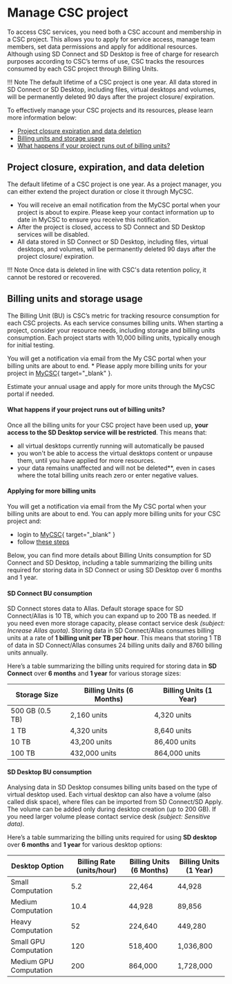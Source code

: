 
# Manage CSC project

To access CSC services, you need both a CSC account and membership in a CSC project. This allows you to apply for service access, manage team members, set data permissions and apply for additional resources. Although using SD Connect and SD Desktop is free of charge for research purposes according to CSC’s terms of use, CSC tracks the resources consumed by each CSC project through Billing Units. 


!!! Note
    The default lifetime of a CSC project is one year. All data stored in SD Connect or SD Desktop, including files, virtual desktops and volumes, will be permanently      deleted 90 days after the project closure/ expiration.

To effectively manage your CSC projects and its resources, please learn more information below: 

* [Project closure expiration and data deletion](#project-closure-expiration-and-data-deletion)
* [Billing units and storage usage](#billing-units-and-storage-usage)
* [What happens if your project runs out of billing units?](#what-happens-if-your-project-runs-out-of-billing-units)


## Project closure, expiration, and data deletion

The default lifetime of a CSC project is one year. As a project manager, you can either extend the project duration or close it through MyCSC.

*  You will receive an email notification from the MyCSC portal when your project is about to expire. Please keep your contact information up to date in MyCSC to ensure you receive this notification.
* After the project is closed, access to SD Connect and SD Desktop services will be disabled.
* All data stored in SD Connect or SD Desktop, including files, virtual desktops, and volumes, will be permanently deleted 90 days after the project closure/ expiration.

!!! Note
    Once data is deleted in line with CSC's data retention policy, it cannot be restored or recovered.



## Billing units and storage usage

The Billing Unit (BU) is CSC’s metric for tracking resource consumption for each CSC projects. As each service consumes billing units. When starting a project, consider your resource needs, including storage and billing units consumption. Each project starts with 10,000 billing units, typically enough for initial testing. 

You will get a notification via email from the My CSC portal when your billing units are about to end. \* Please apply more billing units for your project in [MyCSC](https://my.csc.fi/login){ target="\_blank" }.

Estimate your annual usage and apply for more units through the MyCSC portal if needed.

#### What happens if your project runs out of billing units?

Once all the billing units for your CSC project have been used up, **your access to the SD Desktop service will be restricted**. This means that:

* all virtual desktops currently running will automatically be paused
* you won't be able to access the virtual desktops content or unpause them, until you have applied for more resources. 
* your data remains unaffected and will not be deleted**, even in cases where the total billing units reach zero or enter negative values.

#### Applying for more billing units

You will get a notification via email from the My CSC portal when your billing units are about to end. You can apply more billing units for your CSC project and:

* login to [MyCSC](https://my.csc.fi/login){ target="\_blank" } 
* follow [these steps](./../accounts/how-to-apply-for-billing-units.md)

Below, you can find more details about Billing Units consumption for SD Connect and SD Desktop, including a table summarizing the billing units required for storing data in SD Connect or using SD Desktop over 6 months and 1 year.

#### SD Connect BU consumption

SD Connect stores data to Allas. Default storage space for SD Connect/Allas is 10 TB, which you can expand up to 200 TB as needed. If you need even more storage capacity, please contact service desk _(subject: Increase Allas quota)_. Storing data in SD Connect/Allas consumes billing units at a rate of **1 billing unit per TB per hour**. This means that storing 1 TB of data in SD Connect/Allas consumes 24 billing units daily and 8760 billing units annually.

Here’s a table summarizing the billing units required for storing data in **SD Connect** over **6 months** and **1 year** for various storage sizes:

| **Storage Size** | **Billing Units (6 Months)** | **Billing Units (1 Year)** |
|------------------|------------------------------|----------------------------|
| 500 GB (0.5 TB) | 2,160 units | 4,320 units |
| 1 TB | 4,320 units | 8,640 units |
| 10 TB | 43,200 units | 86,400 units |
| 100 TB | 432,000 units | 864,000 units |

#### SD Desktop BU consumption

Analysing data in SD Desktop consumes billing units based on the type of virtual desktop used. Each virtual desktop can also have a volume (also called disk space), where files can be imported from SD Connect/SD Apply. The volume can be added only during desktop creation (up to 200 GB). If you need larger volume please contact service desk _(subject: Sensitive data)_.

Here’s a table summarizing the billing units required for using **SD desktop** over **6 months** and **1 year** for various desktop options:

| Desktop Option | Billing Rate (units/hour) | Billing Units (6 Months) | Billing Units (1 Year) |
|----------------|---------------------------|--------------------------|------------------------|
| Small Computation | 5.2 | 22,464 | 44,928 |
| Medium Computation | 10.4 | 44,928 | 89,856 |
| Heavy Computation | 52 | 224,640 | 449,280 |
| Small GPU Computation | 120 | 518,400 | 1,036,800 |
| Medium GPU Computation | 200 | 864,000 | 1,728,000 |
    

